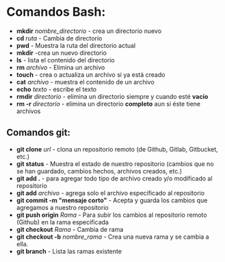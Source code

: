 # Comandos Bash:

- **mkdir** *nombre_directorio* - crea un directorio nuevo
- **cd** *ruta* - Cambia de directorio 
- **pwd** - Muestra la ruta del directorio actual
- **mkdir** -crea un nuevo directorio
- **ls** - lista el contenido del directorio
- **rm** *archivo* - Elimina un archivo
- **touch** - crea o actualiza un archivo si ya está creado
- **cat** *archivo* - muestra el contenido de un archivo
- **echo** *texto* - escribe el texto
- **rmdir** *directorio* - elimina un directorio siempre y cuando esté **vacío**
- **rm -r** *directorio* - elimina un directorio **completo** aun si éste tiene archivos 

## Comandos git:

- **git clone** *url* - clona un repositorio remoto (de Github, Gitlab, Gitbucket, etc.)
- **git status** - Muestra el estado de nuestro repositorio (cambios que no se han guardado, cambios hechos, archivos creados, etc.)
- **git add .** - para agregar todo tipo de archivo creado y/o modificado al repositorio
- **git add** *archivo* - agrega solo el archivo especificado al repositorio
- **git commit -m "mensaje corto"** - Acepta y guarda los cambios que agregamos a nuestro repositorio
- **git push origin** *Rama* - Para subir los cambios al repositorio remoto (Github) en la rama especificada
- **git checkout** *Rama* - Cambia de rama
- **git checkout -b** *nombre_rama* - Crea una nueva rama y se cambia a ella.
- **git branch** - Lista las ramas existente
